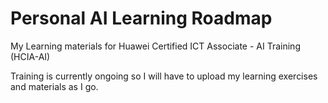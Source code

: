 # Personal AI Learning Roadmap

My Learning materials for Huawei Certified ICT Associate - AI Training (HCIA-AI)

Training is currently ongoing so I will have to upload my learning exercises and materials as I go.

